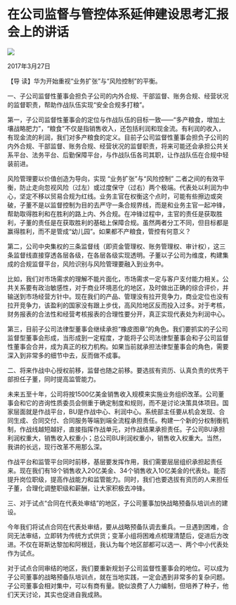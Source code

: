 # 在公司监督与管控体系延伸建设思考汇报会上的讲话
<img class="pv" src="https://api.visitor.plantree.me/visitor-badge/pv?namespace=plantree.me&key=renzhengfei-speeches/在公司监督与管控体系延伸建设思考汇报会上的讲话.md">


2017年3月27日



【导  读】华为开始重视“业务扩张”与“风险控制”的平衡。



一、子公司监督性董事会担负子公司的内外合规、干部监督、账务合规、经营状况的监督职责，帮助作战队伍实现“安全合规多打粮”。

第一，子公司监督性董事会的定位与作战队伍的目标一致——“多产粮食，增加土壤战略肥力”，“粮食”不仅是指销售收入，还包括利润和现金流。有利润的收入，有现金流的利润，我们对多产粮食的定义。目前子公司监督性董事会担负子公司的内外合规、干部监督、账务合规、经营状况的监督职责，将来可能还会承担公共关系平台、法务平台、后勤保障平台，与作战队伍各司其职，让作战队伍在合规中轻装前进。

风险管理要以价值创造为导向，实现 “业务扩张”与“风险控制” 二者之间的有效平衡，防止走向忽视风险（过左）或过度保守（过右）两个极端。代表处以利润为中心，坚定不移以贸易合规为红线。业务主官在权衡这个点时，可能有些擦边或突破，子董不是以监督控制为目的去严守一条合规界线，而是和业务主官一起冲锋，帮助取得胜利和在胜利的路上内、外合规。在冲锋过程中，主官的责任是获取胜利，子董的责任是在获取胜利的基础上保障合规。虽然两者分工不同，但目标都是赢得胜利，而不是管成“幼儿园”。如果都不产粮食，管控有何意义？

第二，公司中央集权的三条监督线（即资金管理权、账务管理权、审计权），这三条监督线直接穿透各层各级，在各层各级实现透明。子董以子公司为维度，构建集成的合规监督平台，风险识别与风险管理要融入到业务中。

比如，我们对市场需求的理解不能片面化，市场需求一定与客户支付能力相关。公共关系要有政治敏感性，对于商业环境恶化的地区，及时做出正确的综合评价，并输送到市场经营方针中。现在我们的产品、管理没有拉开竞争力，商业定位也没有拉开竞争力，该盈利的国家没有跟上步伐，高风险地区反而投入过多。对于考核，财务报表的合法性和经营考核报表的合理性要分开，真正实现代表处为利润中心。

第三，目前子公司法律型董事会继续承担“橡皮图章”的角色。我们要抓实的子公司监督型董事会形成，当形成到一定程度，才能将子公司法律型董事会和子公司监督性董事会合并，成为真正的权力机构。如果当前就承担法律型董事会的角色，需要深入到非常多的细节中去，反而做不成事。

二、将来作战中心授权前移，监督也随之前移。要选拔有资历、认真负责的优秀干部担任子董，同时提高监管能力。

未来五至十年，公司将按1500亿美金销售收入规模来实施业务组织改革。公司董事会和它的咨询性质委员会侧重于确定制度和规则，而不是讨论决策具体项目。国家层面就是作战平台，BU是作战中心、利润中心。系统部主任要从机会发现、合同生成、合同交付、合同服务等端到端全流程承担责任。构建一个新的分权制衡机制，作战线越短越好，直接指挥作战单元，对作战结果承担责任。子公司BU承担利润权重大，销售收入权重小；总公司BU利润权重小，销售收入权重大。当然，我讲的长远，现行改革不用那么深。

作战平台和监管平台同时前移，基层要发挥作用，我们需要层层组织承担起责任来。现在我们有18个销售收入20亿美金、34个销售收入10亿美金的代表处。能否提升岗位职级，提高作战能力和监管能力。同时，我们也要选拔有资历的人来担任子董，合理化调整职级和薪酬，让大家积极去冲锋。

三、对于试点“合同在代表处审结”的地区，子公司董事加快战略预备队培训点的建设。

今年我们将试点合同在代表处审结，要从战略预备队调去重兵。一旦遇到困难，合同无法审结，立即转为传统方式供货；变革小组将困难点梳理清楚后，促进后方改进。不仅在哥斯达黎加和阿根廷，我认为每个地区部都可以选一、两个中小代表处作为试点。

对于试点合同审结的地区，我们要重新规划子公司监督性董事会的地位。可以成为子公司董事的战略预备队培训点，就在当地实践，一定会遇到非常多的复杂问题。子公司董事会相对集中，可以有商有量。貌似浪费了人力编制，但培养了种子，他们天天讨论，其实也促进自我成熟。
